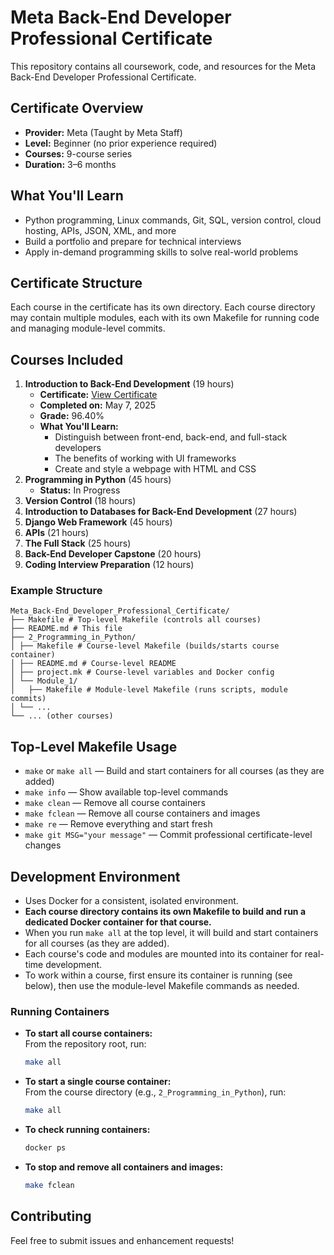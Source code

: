 # Meta Back-End Developer Professional Certificate

This repository contains all coursework, code, and resources for the Meta Back-End Developer Professional Certificate.

## Certificate Overview
- **Provider:** Meta (Taught by Meta Staff)
- **Level:** Beginner (no prior experience required)
- **Courses:** 9-course series
- **Duration:** 3–6 months

## What You'll Learn
- Python programming, Linux commands, Git, SQL, version control, cloud hosting, APIs, JSON, XML, and more
- Build a portfolio and prepare for technical interviews
- Apply in-demand programming skills to solve real-world problems

## Certificate Structure
Each course in the certificate has its own directory. Each course directory may contain multiple modules, each with its own Makefile for running code and managing module-level commits.

## Courses Included
1. **Introduction to Back-End Development** (19 hours)
    - **Certificate:** [View Certificate](https://www.coursera.org/account/accomplishments/verify/ZT4D2TTU785H)
    - **Completed on:** May 7, 2025
    - **Grade:** 96.40%
    - **What You'll Learn:**
        - Distinguish between front-end, back-end, and full-stack developers
        - The benefits of working with UI frameworks
        - Create and style a webpage with HTML and CSS
2. **Programming in Python** (45 hours)
    - **Status:** In Progress
3. **Version Control** (18 hours)
4. **Introduction to Databases for Back-End Development** (27 hours)
5. **Django Web Framework** (45 hours)
6. **APIs** (21 hours)
7. **The Full Stack** (25 hours)
8. **Back-End Developer Capstone** (20 hours)
9. **Coding Interview Preparation** (12 hours)

    


### Example Structure
```
Meta_Back-End_Developer_Professional_Certificate/
├── Makefile # Top-level Makefile (controls all courses)
├── README.md # This file
├── 2_Programming_in_Python/
│ ├── Makefile # Course-level Makefile (builds/starts course container)
│ ├── README.md # Course-level README
│ ├── project.mk # Course-level variables and Docker config
│ └── Module_1/
│   ├── Makefile # Module-level Makefile (runs scripts, module commits)
│ └── ...
└── ... (other courses)
```

## Top-Level Makefile Usage
- `make` or `make all` — Build and start containers for all courses (as they are added)
- `make info` — Show available top-level commands
- `make clean` — Remove all course containers
- `make fclean` — Remove all course containers and images
- `make re` — Remove everything and start fresh
- `make git MSG="your message"` — Commit professional certificate-level changes

## Development Environment
- Uses Docker for a consistent, isolated environment.
- **Each course directory contains its own Makefile to build and run a dedicated Docker container for that course.**
- When you run `make all` at the top level, it will build and start containers for all courses (as they are added).
- Each course's code and modules are mounted into its container for real-time development.
- To work within a course, first ensure its container is running (see below), then use the module-level Makefile commands as needed.

### Running Containers
- **To start all course containers:**  
  From the repository root, run:
  ```sh
  make all
  ```
- **To start a single course container:**  
  From the course directory (e.g., `2_Programming_in_Python`), run:
  ```sh
  make all
  ```
- **To check running containers:**  
  ```sh
  docker ps
  ```
- **To stop and remove all containers and images:**  
  ```sh
  make fclean
  ```

## Contributing
Feel free to submit issues and enhancement requests! 